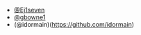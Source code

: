 - [@Ej1seven](https://github.com/Ej1seven)
- [@gbowne1](https://github.com/gbowne1)
- (@idormain)(https://github.com/idormain)
